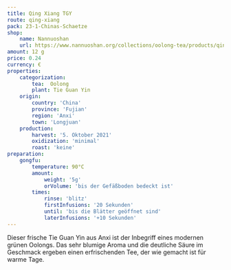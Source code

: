 ```yaml
---
title: Qing Xiang TGY
route: qing-xiang
pack: 23-1-Chinas-Schaetze
shop:
    name: Nannuoshan
    url: https://www.nannuoshan.org/collections/oolong-tea/products/qing-xiang-tieguanyin-2022?variant=43506658738443
amount: 12 g
price: 0.24
currency: €
properties:
    categorization:
        tea:  Oolong
        plant: Tie Guan Yin
    origin:
        country: 'China' 
        province: 'Fujian' 
        region: 'Anxi' 
        town: 'Longjuan'
    production:
        harvest: '5. Oktober 2021'
        oxidization: 'minimal'
        roast: 'keine'
preparation:
    gongfu:
        temperature: 90°C
        amount:
            weight: '5g'
            orVolume: 'bis der Gefäßboden bedeckt ist'
        times:
            rinse: 'blitz'
            firstInfusions: '20 Sekunden'
            until: 'bis die Blätter geöffnet sind'
            laterInfusions: '+10 Sekunden'
---
```

Dieser frische Tie Guan Yin aus Anxi ist der Inbegriff eines modernen grünen Oolongs. Das sehr blumige Aroma und die deutliche Säure im Geschmack ergeben einen erfrischenden Tee, der wie gemacht ist für warme Tage.
